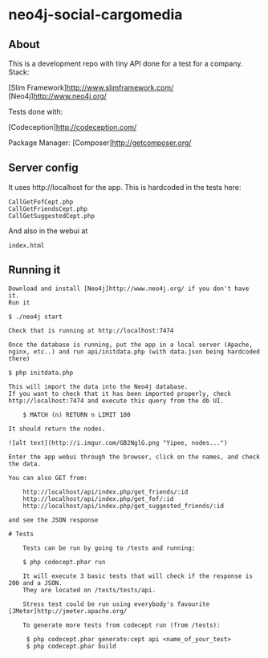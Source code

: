 neo4j-social-cargomedia
=======================

## About

This is a development repo with tiny API done for a test for a company.
Stack:

[Slim Framework]http://www.slimframework.com/
[Neo4j]http://www.neo4j.org/

Tests done with:

[Codeception]http://codeception.com/


Package Manager:
[Composer]http://getcomposer.org/

## Server config

It uses http://localhost for the app.
This is hardcoded in the tests here:

	CallGetFofCept.php
	CallGetFriendsCept.php
	CallGetSuggestedCept.php

And also in the webui at

    index.html

## Running it

    Download and install [Neo4j]http://www.neo4j.org/ if you don't have it.
    Run it

    $ ./neo4j start

    Check that is running at http://localhost:7474

    Once the database is running, put the app in a local server (Apache, nginx, etc..) and run api/initdata.php (with data.json being hardcoded there)

    $ php initdata.php

    This will import the data into the Neo4j database.
    If you want to check that it has been imported properly, check http://localhost:7474 and execute this query from the db UI.

        $ MATCH (n) RETURN n LIMIT 100

    It should return the nodes.

    ![alt text](http://i.imgur.com/GB2NglG.png "Yipee, nodes...")

    Enter the app webui through the browser, click on the names, and check the data.

    You can also GET from:

        http://localhost/api/index.php/get_friends/:id
        http://localhost/api/index.php/get_fof/:id
        http://localhost/api/index.php/get_suggested_friends/:id

    and see the JSON response

    # Tests

        Tests can be run by going to /tests and running:

        $ php codecept.phar run

        It will execute 3 basic tests that will check if the response is 200 and a JSON.
        They are located on /tests/tests/api.

        Stress test could be run using everybody's favourite [JMeter]http://jmeter.apache.org/

        To generate more tests from codecept run (from /tests):

         $ php codecept.phar generate:cept api <name_of_your_test>
         $ php codecept.phar build


